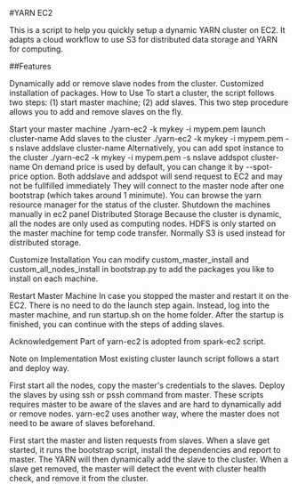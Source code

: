 #YARN EC2

This is a script to help you quickly setup a dynamic YARN cluster on EC2. It adapts a cloud workflow to use S3 for distributed data storage and YARN for computing.

##Features

Dynamically add or remove slave nodes from the cluster.
Customized installation of packages.
How to Use
To start a cluster, the script follows two steps: (1) start master machine; (2) add slaves. This two step procedure allows you to add and remove slaves on the fly.

Start your master machine
./yarn-ec2 -k mykey -i mypem.pem launch cluster-name
Add slaves to the cluster
./yarn-ec2 -k mykey -i mypem.pem -s nslave addslave cluster-name
Alternatively, you can add spot instance to the cluster
./yarn-ec2 -k mykey -i mypem.pem -s nslave addspot cluster-name
On demand price is used by default, you can change it by --spot-price option.
Both addslave and addspot will send request to EC2 and may not be fullfilled immediately
They will connect to the master node after one bootstrap (which takes around 1 minimute).
You can browse the yarn resource manager for the status of the cluster.
Shutdown the machines manually in ec2 panel
Distributed Storage
Because the cluster is dynamic, all the nodes are only used as computing nodes. HDFS is only started on the master machine for temp code transfer. Normally S3 is used instead for distributed storage.

Customize Installation
You can modify custom_master_install and custom_all_nodes_install in bootstrap.py to add the packages you like to install on each machine.

Restart Master Machine
In case you stopped the master and restart it on the EC2. There is no need to do the launch step again. Instead, log into the master machine, and run startup.sh on the home folder. After the startup is finished, you can continue with the steps of adding slaves.

Acknowledgement
Part of yarn-ec2 is adopted from spark-ec2 script.

Note on Implementation
Most existing cluster launch script follows a start and deploy way.

First start all the nodes, copy the master's credentials to the slaves.
Deploy the slaves by using ssh or pssh command from master.
These scripts requires master to be aware of the slaves and are hard to dynamically add or remove nodes. yarn-ec2 uses another way, where the master does not need to be aware of slaves beforehand.

First start the master and listen requests from slaves.
When a slave get started, it runs the bootstrap script, install the dependencies and report to master.
The YARN will then dynamically add the slave to the cluster.
When a slave get removed, the master will detect the event with cluster health check, and remove it from the cluster.

